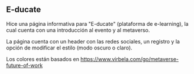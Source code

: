 ## E-ducate
Hice una página informativa para "E-ducate" (plataforma de e-learning), la cual cuenta con una introducción al evento y al metaverso.

La página cuenta con un header con las redes sociales, un registro y la opción de modificar el estilo (modo oscuro o claro).

Los colores están basados en https://www.virbela.com/go/metaverse-future-of-work
